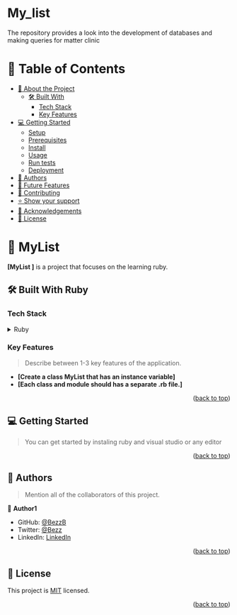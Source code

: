 # My_list
The repository provides a look into the development of databases and making queries for matter clinic
<a name="readme-top"></a>

# 📗 Table of Contents

- [📖 About the Project](#about-project)
  - [🛠 Built With](#built-with)
    - [Tech Stack](#tech-stack)
    - [Key Features](#key-features)
- [💻 Getting Started](#getting-started)
  - [Setup](#setup)
  - [Prerequisites](#prerequisites)
  - [Install](#install)
  - [Usage](#usage)
  - [Run tests](#run-tests)
  - [Deployment](#triangular_flag_on_post-deployment)
- [👥 Authors](#authors)
- [🔭 Future Features](#future-features)
- [🤝 Contributing](#contributing)
- [⭐️ Show your support](#support)
- [🙏 Acknowledgements](#acknowledgements)
- [📝 License](#license)


# 📖 MyList <a name="My List"></a>


**[MyList ]** is a project that focuses on the learning ruby.

## 🛠 Built With <a name="built-with"> Ruby</a>

### Tech Stack <a name="tech-stack"></a>


<details>
<summary>Ruby</summary>
  <ul>
    <li>Ruby</li>
  </ul>
</details>


### Key Features <a name="key-features"></a>

> Describe between 1-3 key features of the application.

- **[Create a class MyList that has an instance variable]**
- **[Each class and module should has a separate .rb file.]**

<p align="right">(<a href="#readme-top">back to top</a>)</p>


## 💻 Getting Started <a name="getting-started"></a>

> You can get started by instaling ruby and visual studio or any editor



<p align="right">(<a href="#readme-top">back to top</a>)</p>



## 👥 Authors <a name="authors"></a>

> Mention all of the collaborators of this project.

👤 **Author1**

- GitHub: [@BezzB](https://github.com/githubhandle)
- Twitter: [@Bezz](https://twitter.com/twitterhandle)
- LinkedIn: [LinkedIn](https://linkedin.com/in/linkedinhandle)


<p align="right">(<a href="#readme-top">back to top</a>)</p>


## 📝 License <a name="license"></a>

This project is [MIT](./LICENSE) licensed.


<p align="right">(<a href="#readme-top">back to top</a>)</p>
